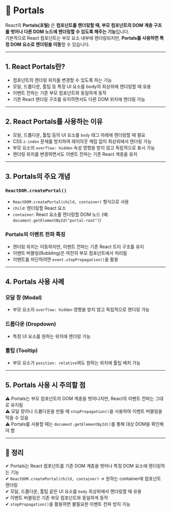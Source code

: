 # 🚀 Portals

React의 **Portals(포털)** 은 **컴포넌트를 렌더링할 때, 부모 컴포넌트의 DOM 계층 구조를 벗어나 다른 DOM 노드에 렌더링할 수 있도록 해주는 기능**입니다.  
기본적으로 React 컴포넌트는 부모 요소 내부에 렌더링되지만, **Portals를 사용하면 특정 DOM 요소로 렌더링을 이동**할 수 있습니다.

---

## 1. React Portals란?
- 컴포넌트의 렌더링 위치를 변경할 수 있도록 하는 기능
- 모달, 드롭다운, 툴팁 등 특정 UI 요소를 body의 최상위에 렌더링할 때 유용
- 이벤트 전파는 기존 부모 컴포넌트와 동일하게 동작
- 기존 React 렌더링 구조를 유지하면서도 다른 DOM 위치에 렌더링 가능

---

## 2. React Portals를 사용하는 이유
- 모달, 드롭다운, 툴팁 등의 UI 요소를 `body` 태그 아래에 렌더링할 때 필요
- CSS `z-index` 문제를 방지하여 레이아웃 깨짐 없이 최상위에서 렌더링 가능
- 부모 요소의 `overflow: hidden` 속성 영향을 받지 않고 독립적으로 표시 가능
- 렌더링 위치를 변경하면서도 이벤트 전파는 기존 React 계층을 유지

---

## 3. Portals의 주요 개념

### `ReactDOM.createPortal()`
- `ReactDOM.createPortal(child, container)` 형식으로 사용  
- `child`: 렌더링할 React 요소  
- `container`: React 요소를 렌더링할 DOM 노드 (예: `document.getElementById("portal-root")`)  

### Portals의 이벤트 전파 특징
- 렌더링 위치는 이동하지만, 이벤트 전파는 기존 React 트리 구조를 유지
- 이벤트 버블링(Bubbling)은 여전히 부모 컴포넌트에서 처리됨
- 이벤트를 차단하려면 `event.stopPropagation()`을 활용

---

## 4. Portals 사용 사례

### 모달 창 (Modal)
- 부모 요소의 `overflow: hidden` 영향을 받지 않고 독립적으로 렌더링 가능  

### 드롭다운 (Dropdown)
- 특정 UI 요소를 원하는 위치에 렌더링 가능  

### 툴팁 (Tooltip)
- 부모 요소가 `position: relative`여도 원하는 위치에 툴팁 배치 가능  

---

## 5. Portals 사용 시 주의할 점

⚠ Portals는 부모 컴포넌트의 DOM 계층을 벗어나지만, React의 이벤트 전파는 그대로 유지됨  
⚠ 모달 창이나 드롭다운을 만들 때 `stopPropagation()`을 사용하여 이벤트 버블링을 막을 수 있음  
⚠ Portals를 사용할 때는 `document.getElementById()`를 통해 대상 DOM을 확인해야 함  

---

## 🎯 정리
✔ Portals는 React 컴포넌트를 기존 DOM 계층을 벗어나 특정 DOM 요소에 렌더링하는 기능  
✔ `ReactDOM.createPortal(child, container)` → 원하는 container에 컴포넌트 렌더링  
✔ 모달, 드롭다운, 툴팁 같은 UI 요소를 `body` 최상위에서 렌더링할 때 유용  
✔ 이벤트 버블링은 기존 부모 컴포넌트와 동일하게 동작  
✔ `stopPropagation()`을 활용하면 불필요한 이벤트 전파 방지 가능  
